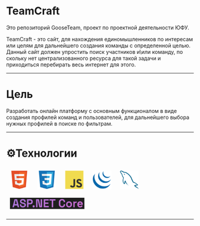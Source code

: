 # TeamCraft  
 

Это репозиторий GooseTeam, проект по проектной деятельности ЮФУ.    

TeamCraft - это сайт, для нахождения единомышленников по интересам или целям для дальнейшего создания команды с определенной целью. Данный сайт должен упростить поиск участников и\или команду, по скольку нет централизованного ресурса для такой задачи и приходиться перебирать весь интернет для этого.

---

# Цель


Разработать онлайн платформу с основным функционалом в виде создания профилей команд и пользователей, для дальнейшего выбора нужных профилей в поиске по фильтрам.

---

# ⚙️Технологии


<p align="left">
    <a target="_blank"><img style="margin: 10px" src="https://github.com/devicons/devicon/blob/master/icons/html5/html5-original.svg" alt="HTML" height="50" /></a>  
    <a target="_blank" rel="noreferrer"><img style="margin: 10px" src="https://github.com/devicons/devicon/blob/master/icons/css3/css3-original.svg" width="50" height="50" alt="CSS" /></a>
    <a target="_blank" rel="noreferrer"><img style="margin: 10px" style="margin: 10px" src="https://github.com/devicons/devicon/blob/master/icons/javascript/javascript-original.svg" width="50" height="50" alt="JavaScript" /></a>
    <a target="_blank" rel="noreferrer"><img style="margin: 10px" src="https://github.com/devicons/devicon/blob/master/icons/jquery/jquery-original.svg" width="50" height="50" alt="JQuery" /></a>
    <a target="_blank" rel="noreferrer"><img style="margin: 10px" src="https://github.com/devicons/devicon/blob/master/icons/mysql/mysql-original.svg" width="50" height="50" alt="MySql" /></a>
    <br><a target="_blank" rel="noreferrer"><img style="margin: 10px"src="aspnet.png" width="200" height="30" alt="ASP.Net Core7" /></a>
</p>    



---

